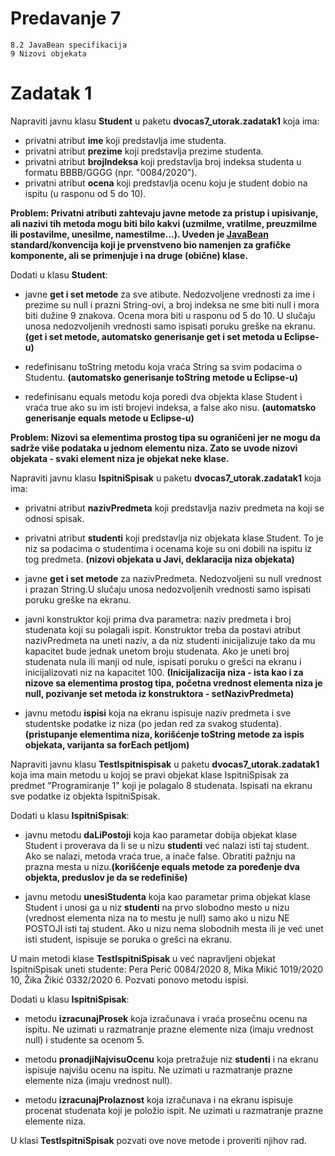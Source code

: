 # Predavanje 7

	8.2 JavaBean specifikacija
	9 Nizovi objekata
	
# Zadatak 1


Napraviti javnu klasu **Student** u paketu **dvocas7_utorak.zadatak1** koja ima:

- privatni atribut **ime** koji predstavlja ime studenta.
- privatni atribut **prezime** koji predstavlja prezime studenta.
- privatni atribut **brojIndeksa** koji predstavlja broj indeksa studenta u formatu BBBB/GGGG (npr. "0084/2020").
- privatni atribut **ocena** koji predstavlja ocenu koju je student dobio na ispitu (u rasponu od 5 do 10).


**Problem: Privatni atributi zahtevaju javne metode za pristup i upisivanje, ali nazivi tih metoda mogu biti bilo kakvi (uzmiIme, vratiIme, preuzmiIme ili postaviIme, unesiIme, namestiIme...). Uveden je [JavaBean](https://en.wikibooks.org/wiki/Java_Programming/JavaBeans) standard/konvencija koji je prvenstveno bio namenjen za grafičke komponente, ali se primenjuje i na druge (obične) klase.**

Dodati u klasu **Student**:

 - javne **get i set metode** za sve atibute. Nedozvoljene vrednosti za ime i prezime su null i prazni String-ovi, a broj indeksa ne sme biti null i mora biti dužine 9 znakova. Ocena mora biti u rasponu od 5 do 10. U slučaju unosa nedozvoljenih vrednosti samo ispisati poruku greške na ekranu.**(get i set metode, automatsko generisanje get i set metoda u Eclipse-u)**

- redefinisanu toString metodu koja vraća String sa svim podacima o Studentu. **(automatsko generisanje toString metode u Eclipse-u)**

- redefinisanu equals metodu koja poredi dva objekta klase Student i vraća true ako su im isti brojevi indeksa, a false ako nisu. **(automatsko generisanje equals metode u Eclipse-u)**



**Problem: Nizovi sa elementima prostog tipa su ograničeni jer ne mogu da sadrže više podataka u jednom elementu niza. Zato se uvode nizovi objekata - svaki element niza je objekat neke klase.**

Napraviti javnu klasu **IspitniSpisak** u paketu **dvocas7_utorak.zadatak1** koja ima:

- privatni atribut **nazivPredmeta** koji predstavlja naziv predmeta na koji se odnosi spisak.
- privatni atribut **studenti** koji predstavlja niz objekata klase Student. To je niz sa podacima o studentima i ocenama koje su oni dobili na ispitu iz tog predmeta. **(nizovi objekata u Javi, deklaracija niza objekata)**


- javne **get i set metode** za nazivPredmeta. Nedozvoljeni su null vrednost i prazan String.U slučaju unosa nedozvoljenih vrednosti samo ispisati poruku greške na ekranu.

- javni konstruktor koji prima dva parametra: naziv predmeta i broj studenata koji su polagali ispit. Konstruktor treba da postavi atribut nazivPredmeta na uneti naziv, a da niz studenti inicijalizuje tako da mu kapacitet bude jednak unetom broju studenata. Ako je uneti broj studenata nula ili manji od nule, ispisati poruku o grešci na ekranu i inicijalizovati niz na kapacitet 100. **(Inicijalizacija niza - ista kao i za nizove sa elementima prostog tipa, početna vrednost elementa niza je null, pozivanje set metoda iz konstruktora - setNazivPredmeta)**

- javnu metodu **ispisi** koja na ekranu ispisuje naziv predmeta i sve studentske podatke iz niza (po jedan red za svakog studenta). **(pristupanje elementima niza, korišćenje toString metode za ispis objekata, varijanta sa forEach petljom)**


Napraviti javnu klasu **TestIspitnispisak** u paketu **dvocas7_utorak.zadatak1** koja ima main metodu u kojoj se pravi objekat klase IspitniSpisak za predmet "Programiranje 1" koji je polagalo 8 studenata. Ispisati na ekranu sve podatke iz objekta IspitniSpisak.



Dodati u klasu **IspitniSpisak**:


- javnu metodu **daLiPostoji** koja kao parametar dobija objekat klase Student i proverava da li se u nizu **studenti** već nalazi isti taj student. Ako se nalazi, metoda vraća true, a inače false. Obratiti pažnju na prazna mesta u nizu.**(korišćenje equals metode za poređenje dva objekta, preduslov je da se redefiniše)**

- javnu metodu **unesiStudenta** koja kao parametar prima objekat klase Student i unosi ga u niz **studenti** na prvo slobodno mesto u nizu (vrednost elementa niza na to mestu je null) samo ako u nizu NE POSTOJI isti taj student. Ako u nizu nema slobodnih mesta ili je već unet isti student, ispisuje se poruka o grešci na ekranu.


U main metodi klase **TestIspitniSpisak** u već napravljeni objekat IspitniSpisak uneti studente: Pera Perić 0084/2020 8, Mika Mikić 1019/2020 10, Žika Žikić 0332/2020 6. Pozvati ponovo metodu ispisi.


Dodati u klasu **IspitniSpisak**:

- metodu **izracunajProsek** koja izračunava i vraća prosečnu ocenu na ispitu. Ne uzimati u razmatranje prazne elemente niza (imaju vrednost null) i studente sa ocenom 5.

- metodu **pronadjiNajvisuOcenu** koja pretražuje niz **studenti** i na ekranu ispisuje najvišu ocenu na ispitu. Ne uzimati u razmatranje prazne elemente niza (imaju vrednost null).

- metodu **izracunajProlaznost** koja izračunava i na ekranu ispisuje procenat studenata koji je položio ispit. Ne uzimati u razmatranje prazne elemente niza.


U klasi **TestIspitniSpisak** pozvati ove nove metode i proveriti njihov rad.